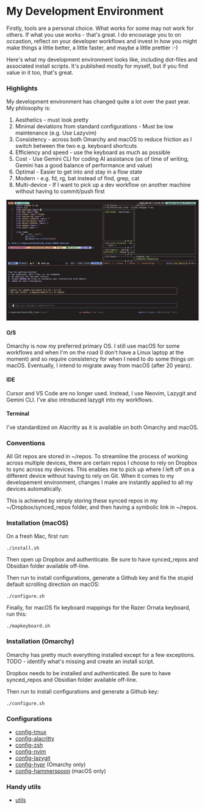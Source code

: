 # My Development Environment

Firstly, tools are a personal choice. What works for some may not work for others. If what you use works - that's great. I do encourage you to on occastion, reflect on your developer workflows and invest in how you might make things a little better, a little faster, and maybe a little prettier :-) 

Here's what my development environment looks like, including dot-files and associated install scripts. It's published mostly for myself, but if you find value in it too, that's great.

### Highlights

My development environment has changed quite a lot over the past year. My philosophy is:

1. Aesthetics - must look pretty
2. Minimal deviations from standard configurations - Must be low maintenance (e.g. Use Lazyvim)
3. Consistency - across both Omarchy and macOS to reduce friction as I switch between the two e.g. keyboard shortcuts
4. Efficiency and speed - use the keyboard as much as possible
5. Cost - Use Gemini CLI for coding AI assistance (as of time of writing, Gemini has a good balance of performance and value)
6. Optimal - Easier to get into and stay in a flow state 
7. Modern - e.g. fd, rg, bat instead of find, grep, cat
8. Multi-device - If I want to pick up a dev workflow on another machine without having to commit/push first

![Alt text](mydevenv.png "Screenshot of my development environment")

#### O/S

Omarchy is now my preferred primary OS. I still use macOS for some workflows and when I'm on the road (I don't have a Linux laptop at the moment) and so require consistency for when I need to do some things on macOS. Eventually, I intend to migrate away 
from macOS (after 20 years).

#### IDE

Cursor and VS Code are no longer used. Instead, I use Neovim, Lazygit and Gemini CLI. I've
also introduced lazygit into my workflows.

#### Terminal

I've standardized on Alacritty as it is available on both Omarchy and macOS.

### Conventions

All Git repos are stored in ~/repos. To streamline the process of working across multiple devices, there are certain repos I choose to rely on Dropbox to sync across my devices. This enables me to pick up where I left off on a different device without having to rely on Git. When it comes to my developement environment, changes I make are instantly applied to all my devices automatically.

This is achieved by simply storing these synced repos in my ~/Dropbox/synced_repos folder, and then having a symbolic link in ~/repos.

### Installation (macOS)

On a fresh Mac, first run:

    ./install.sh

Then open up Dropbox and authenticate. Be sure to have synced_repos and Obsidian folder available off-line.

Then run to install configurations, generate a Github key and fix the stupid
default scrolling direction on macOS:

    ./configure.sh

Finally, for macOS fix keyboard mappings for the Razer Ornata keyboard, run this:

    ./mapkeyboard.sh

### Installation (Omarchy)

Omarchy has pretty much everything installed except for a few exceptions. TODO -
identify what's missing and create an install script.

Dropbox needs to be installed and authenticated. Be sure to have synced_repos and Obsidian folder available off-line.

Then run to install configurations and generate a Github key:

    ./configure.sh

### Configurations

- [config-tmux](https://github.com/jasondchambers/config-tmux)
- [config-alacritty](https://github.com/jasondchambers/config-alacritty)
- [config-zsh](https://github.com/jasondchambers/config-zsh)
- [config-nvim](https://github.com/jasondchambers/config-nvim)
- [config-lazygit](https://github.com/jasondchambers/config-lazygit)
- [config-hypr](https://github.com/jasondchambers/config-hypr) (Omarchy only)
- [config-hammerspoon](https://github.com/jasondchambers/config-hammerspoon) (macOS only)

### Handy utils

- [utils](https://github.com/jasondchambers/utils)
